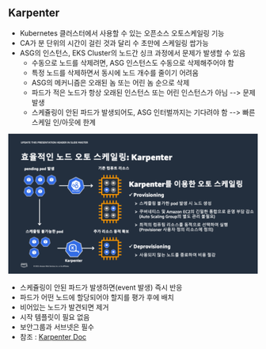 ## Karpenter
* Kubernetes 클러스터에서 사용할 수 있는 오픈소스 오토스케일링 기능
* CA가 분 단위의 시간이 걸린 것과 달리 수 초만에 스케일링 쌉가능
* ASG의 인스턴스, EKS Cluster의 노드간 싱크 과정에서 문제가 발생할 수 있음
  * 수동으로 노드를 삭제려면, ASG 인스턴스도 수동으로 삭제해주어야 함
  * 특정 노드를 삭제하면서 동시에 노드 개수를 줄이기 어려움
  * ASG의 메커니즘은 오래된 놈 또는 어린 놈 순으로 삭제
  * 파드가 적은 노드가 항상 오래된 인스턴스 또는 어린 인스턴스가 아님 --> 문제 발생
  * 스케쥴링이 안된 파드가 발생되어도, ASG 인터벌까지는 기다려야 함 --> 빠른 스케일 인/아웃에 한계

![Karpenter](images/karpenter-1.png)
* 스케쥴링이 안된 파드가 발생하면(event 발생) 즉시 반응
* 파드가 어떤 노드에 할당되어야 할지를 평가 후에 배치
* 비어있는 노드가 발견되면 제거
* 시작 템플릿이 필요 없음
* 보안그룹과 서브넷은 필수
* 참조 : [Karpenter Doc](https://karpenter.sh/docs/getting-started/getting-started-with-karpenter/#4-install-karpenter)